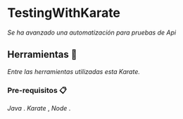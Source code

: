 # TestingWithKarate

_Se ha avanzado una automatización para pruebas de Api_

## Herramientas 🚀

_Entre las herramientas utilizadas esta Karate._

### Pre-requisitos 📋
_Java_ .
_Karate_ ,
_Node_ .

